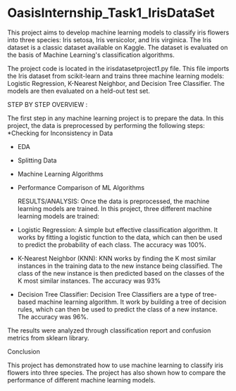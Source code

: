 # OasisInternship_Task1_IrisDataSet

This project aims to develop machine learning models to classify iris flowers into three species: Iris setosa, Iris versicolor, and Iris virginica. The Iris dataset is a classic dataset available on Kaggle. The dataset is evaluated on the basis of Machine Learning's classification algorithms.

The project code is located in the irisdatasetproject1.py file. This file imports the Iris dataset from scikit-learn and trains three machine learning models: Logistic Regression, K-Nearest Neighbor, and Decision Tree Classifier. The models are then evaluated on a held-out test set.

STEP BY STEP OVERVIEW : 

The first step in any machine learning project is to prepare the data. In this project, the data is preprocessed by performing the following steps:
*Checking for Inconsistency in Data
* EDA
* Splitting Data
* Machine Learning Algorithms
* Performance Comparison of ML Algorithms

  RESULTS/ANALYSIS:
Once the data is preprocessed, the machine learning models are trained. In this project, three different machine learning models are trained:

* Logistic Regression: A simple but effective classification algorithm. It works by fitting a logistic function to the data, which can then be used to predict the probability of each class. The accuracy was 100%.
  
* K-Nearest Neighbor (KNN): KNN  works by finding the K most similar instances in the training data to the new instance being classified. The class of the new instance is then predicted based on the classes of the K most similar instances. The accuracy was 93%

* Decision Tree Classifier: Decision Tree Classifiers are a type of tree-based machine learning algorithm. It work by building a tree of decision rules, which can then be used to predict the class of a new instance. The accuracy was 96%.

The results were analyzed through classification report and confusion metrics from sklearn library.

Conclusion

This project has demonstrated how to use machine learning to classify iris flowers into three species. The project has also shown how to compare the performance of different machine learning models.
